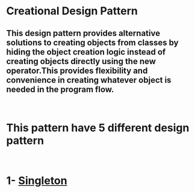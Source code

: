 
# Creational Design Pattern
## This design pattern provides alternative solutions to creating objects from classes by hiding the object creation logic instead of creating objects directly using the new operator.This provides flexibility and convenience in creating whatever object is needed in the program flow.
 # <br> This pattern have 5 different design pattern 
 # <br> 1- [Singleton](https://github.com/SongulSYTRK/Desing_Patterns/tree/master/Creational_Pattern/Singleton/SingletonExample_1)
